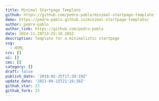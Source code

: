 ```yaml
---
title: Minimal Startpage Template
github: https://github.com/pedro-pablo/minimal-startpage-template
demo: https://pedro-pablo.github.io/minimal-startpage-template/
author: pedro-pablo
author_link: https://github.com/pedro-pablo
date: 2024-11-28T13:25:18.265Z
description: Template for a minimalistic startpage
ssg:
  - HTML
css: []
ui: []
cms: []
category: []
draft: false
publish_date: '2019-02-25T17:29:19Z'
update_date: '2021-09-15T21:16:38Z'
github_star: 23
github_fork: 23
---
```


